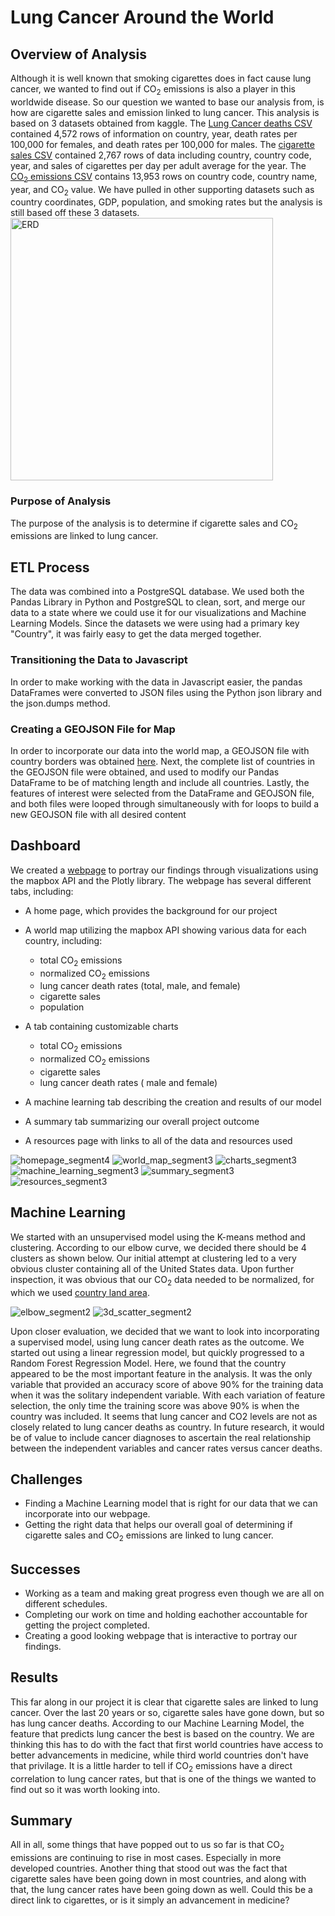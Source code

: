 # Lung Cancer Around the World

## Overview of Analysis ##
Although it is well known that smoking cigarettes does in fact cause lung cancer, we wanted to find out if CO<sub>2</sub> emissions is also a player in this
worldwide disease. So our question we wanted to base our analysis from, is how are cigarette sales and emission linked to lung cancer. This analysis is based on 3 datasets obtained from kaggle. The [Lung Cancer deaths CSV](https://www.kaggle.com/datasets/programmerrdai/cancer?select=lung-cancer-deaths-per-100000-by-sex-1950-2002.csv) contained 4,572 rows of information on country, year, death rates per 100,000 for females, and death rates per 100,000 for males. The [cigarette sales CSV](https://www.kaggle.com/datasets/programmerrdai/cancer?select=sales-of-cigarettes-per-adult-per-day.csv) contained 2,767 rows of data including country, country code, year, and sales of cigarettes per day per adult average for the year. The [CO<sub>2</sub> emissions CSV](https://www.kaggle.com/datasets/ulrikthygepedersen/co2-emissions-by-country) contains 13,953 rows on country code, country name, year, and CO<sub>2</sub> value. We have pulled in other supporting datasets such as country coordinates, GDP, population, and smoking rates but the analysis is still based off these 3 datasets. <br>
<img width="420" alt="ERD" src="https://user-images.githubusercontent.com/116980760/228714731-8928cd95-c304-4920-9285-df3f3ea223ba.PNG">


### Purpose of Analysis ###
The purpose of the analysis is to determine if cigarette sales and CO<sub>2</sub> emissions are linked to lung cancer.  

## ETL Process ##
The data was combined into a PostgreSQL database. We used both the Pandas Library in Python and PostgreSQL to clean, sort, and merge our data to a state where we could use it for our visualizations and Machine Learning Models. Since the datasets we were using had a primary key "Country", it was fairly easy to get the data merged together. 

### Transitioning the Data to Javascript
In order to make working with the data in Javascript easier, the pandas DataFrames were converted to JSON files using the Python json library and the json.dumps method. 

### Creating a GEOJSON File for Map
In order to incorporate our data into the world map, a GEOJSON file with country borders was obtained [here](https://geojson-maps.ash.ms/). Next, the complete list of countries in the GEOJSON file were obtained, and used to modify our Pandas DataFrame to be of matching length and include all countries. Lastly, the features of interest were selected from the DataFrame and GEOJSON file, and both files were looped through simultaneously with for loops to build a new GEOJSON file with all desired content

## Dashboard
We created a [webpage](https://mzabrisk.github.io/final_project_group6/dashboard/index.html) to portray our findings through visualizations using the mapbox API and the Plotly library. The webpage has several different tabs, including:

* A home page, which provides the background for our project
* A world map utilizing the mapbox API showing various data for each country, including:


  * total CO<sub>2</sub> emissions
  * normalized CO<sub>2</sub> emissions
  * lung cancer death rates (total, male, and female)
  * cigarette sales
  * population

* A tab containing customizable charts 

  * total CO<sub>2</sub> emissions
  * normalized CO<sub>2</sub> emissions
  * cigarette sales
  * lung cancer death rates ( male and female)
  
* A machine learning tab describing the creation and results of our model
* A summary tab summarizing our overall project outcome
* A resources page with links to all of the data and resources used


![homepage_segment4](Images/homepage_segment4.png)
![world_map_segment3](Images/world_map_segment3.png)
![charts_segment3](Images/charts_segment3.png)
![machine_learning_segment3](Images/machine_learning_segment3.png)
![summary_segment3](Images/summary_segment3.png)
![resources_segment3](Images/resources_segment3.png)


## Machine Learning
We started with an unsupervised model using the K-means method and clustering. According to our elbow curve, we decided there should be 4 clusters as shown below. Our initial attempt at clustering led to a very obvious cluster containing all of the United States data. Upon further inspection, it was obvious that our CO<sub>2</sub> data needed to be normalized, for which we used [country land area](https://data.worldbank.org/indicator/AG.LND.TOTL.K2?end=2020&start=2020&view=map). 

![elbow_segment2](Images/elbow_segment2.png)
![3d_scatter_segment2](Images/3d_scatter_segment2.png)

Upon closer evaluation, we decided that we want to look into incorporating a supervised model, using lung cancer death rates as the outcome. We started out using a linear regression model, but quickly progressed to a Random Forest Regression Model. Here, we found that the country appeared to be the most important feature in the analysis. It was the only variable that provided an accuracy score of above 90% for the training data when it was the solitary independent variable. With each variation of feature selection, the only time the training score was above 90% is when the country was included. It seems that lung cancer and CO2 levels are not as closely related to lung cancer deaths as country. In future research, it would be of value to include cancer diagnoses to ascertain the real relationship between the independent variables and  cancer rates versus cancer deaths. 

## Challenges
* Finding a Machine Learning model that is right for our data that we can incorporate into our webpage.
* Getting the right data that helps our overall goal of determining if cigarette sales and CO<sub>2</sub> emissions are linked to lung cancer. 
## Successes
* Working as a team and making great progress even though we are all on different schedules. 
* Completing our work on time and holding eachother accountable for getting the project completed.
* Creating a good looking webpage that is interactive to portray our findings.
## Results
This far along in our project it is clear that cigarette sales are linked to lung cancer. Over the last 20 years or so, cigarette sales have gone down, but so has lung cancer deaths. According to our Machine Learning Model, the feature that predicts lung cancer the best is based on the country. We are thinking this has to do with the fact that first world countries have access to better advancements in medicine, while third world countries don't have that privilage. It is a little harder to tell if CO<sub>2</sub> emissions have a direct correlation to lung cancer rates, but that is one of the things we wanted to find out so it was worth looking into. 
## Summary
All in all, some things that have popped out to us so far is that CO<sub>2</sub> emissions are continuing to rise in most cases. Especially in more developed countries. Another thing that stood out was the fact that cigarette sales have been going down in most countries, and along with that, the lung cancer rates have been going down as well. Could this be a direct link to cigarettes, or is it simply an advancement in medicine?
